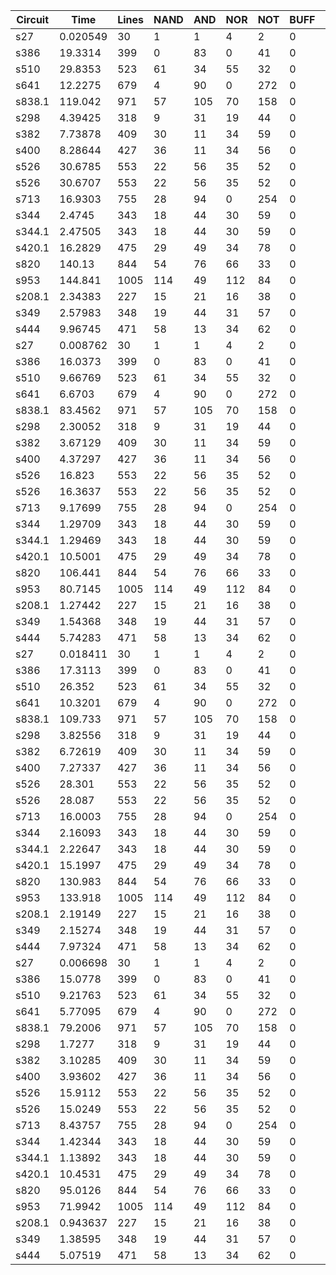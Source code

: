 | Circuit | Time | Lines | NAND | AND | NOR | NOT | BUFF | PI | PO |Paths | (KB) | FC | FD | Threads | 
| ------------- |-------------| ------------- |-------------| ------------- |-------------|------------- |-------------|------------- |-------------- |------------|-------------|-------------- |------------|-------------|
| s27 | 0.020549 | 30 | 1 | 1 | 4 | 2 | 0 | 7 | 4 | 28 | 5 | 87.50%  | NO  | 1 | 
| s386 | 19.3314 | 399 | 0 | 83 | 0 | 41 | 0 | 13 | 13 | 207 | 77 | 25.99%  | NO  | 1 | 
| s510 | 29.8353 | 523 | 61 | 34 | 55 | 32 | 0 | 25 | 13 | 369 | 100 | 88.96%  | NO  | 1 | 
| s641 | 12.2275 | 679 | 4 | 90 | 0 | 272 | 0 | 54 | 42 | 1722 | 130 | 62.21%  | NO  | 1 | 
| s838.1 | 119.042 | 971 | 57 | 105 | 70 | 158 | 0 | 66 | 33 | 1714 | 186 | 32.52%  | NO  | 1 | 
| s298 | 4.39425 | 318 | 9 | 31 | 19 | 44 | 0 | 17 | 20 | 231 | 61 | 74.02%  | NO  | 1 | 
| s382 | 7.73878 | 409 | 30 | 11 | 34 | 59 | 0 | 24 | 27 | 400 | 78 | 72.77%  | NO  | 1 | 
| s400 | 8.28644 | 427 | 36 | 11 | 34 | 56 | 0 | 24 | 27 | 448 | 82 | 66.60%  | NO  | 1 | 
| s526 | 30.6785 | 553 | 22 | 56 | 35 | 52 | 0 | 24 | 27 | 410 | 106 | 57.81%  | NO  | 1 | 
| s526 | 30.6707 | 553 | 22 | 56 | 35 | 52 | 0 | 24 | 27 | 410 | 106 | 64.11%  | NO  | 1 | 
| s713 | 16.9303 | 755 | 28 | 94 | 0 | 254 | 0 | 54 | 42 | 21812 | 145 | 61.72%  | NO  | 1 | 
| s344 | 2.4745 | 343 | 18 | 44 | 30 | 59 | 0 | 24 | 17 | 344 | 65 | 70.18%  | NO  | 1 | 
| s344.1 | 2.47505 | 343 | 18 | 44 | 30 | 59 | 0 | 24 | 17 | 344 | 65 | 70.18%  | NO  | 1 | 
| s420.1 | 16.2829 | 475 | 29 | 49 | 34 | 78 | 0 | 34 | 17 | 474 | 91 | 41.67%  | NO  | 1 | 
| s820 | 140.13 | 844 | 54 | 76 | 66 | 33 | 0 | 23 | 24 | 492 | 163 | 42.18%  | NO  | 1 | 
| s953 | 144.841 | 1005 | 114 | 49 | 112 | 84 | 0 | 45 | 52 | 1156 | 193 | 57.80%  | NO  | 1 | 
| s208.1 | 2.34383 | 227 | 15 | 21 | 16 | 38 | 0 | 18 | 9 | 142 | 43 | 58.33%  | NO  | 1 | 
| s349 | 2.57983 | 348 | 19 | 44 | 31 | 57 | 0 | 24 | 17 | 354 | 66 | 72.35%  | NO  | 1 | 
| s444 | 9.96745 | 471 | 58 | 13 | 34 | 62 | 0 | 24 | 27 | 535 | 90 | 68.44%  | NO  | 1 | 
| s27 | 0.008762 | 30 | 1 | 1 | 4 | 2 | 0 | 7 | 4 | 28 | 5 | 87.50%  | YES  | 1 | 
| s386 | 16.0373 | 399 | 0 | 83 | 0 | 41 | 0 | 13 | 13 | 207 | 77 | 25.99%  | YES  | 1 | 
| s510 | 9.66769 | 523 | 61 | 34 | 55 | 32 | 0 | 25 | 13 | 369 | 100 | 88.96%  | YES  | 1 | 
| s641 | 6.6703 | 679 | 4 | 90 | 0 | 272 | 0 | 54 | 42 | 1722 | 130 | 62.21%  | YES  | 1 | 
| s838.1 | 83.4562 | 971 | 57 | 105 | 70 | 158 | 0 | 66 | 33 | 1714 | 186 | 32.52%  | YES  | 1 | 
| s298 | 2.30052 | 318 | 9 | 31 | 19 | 44 | 0 | 17 | 20 | 231 | 61 | 74.02%  | YES  | 1 | 
| s382 | 3.67129 | 409 | 30 | 11 | 34 | 59 | 0 | 24 | 27 | 400 | 78 | 72.77%  | YES  | 1 | 
| s400 | 4.37297 | 427 | 36 | 11 | 34 | 56 | 0 | 24 | 27 | 448 | 82 | 66.60%  | YES  | 1 | 
| s526 | 16.823 | 553 | 22 | 56 | 35 | 52 | 0 | 24 | 27 | 410 | 106 | 57.81%  | YES  | 1 | 
| s526 | 16.3637 | 553 | 22 | 56 | 35 | 52 | 0 | 24 | 27 | 410 | 106 | 64.11%  | YES  | 1 | 
| s713 | 9.17699 | 755 | 28 | 94 | 0 | 254 | 0 | 54 | 42 | 21812 | 145 | 61.72%  | YES  | 1 | 
| s344 | 1.29709 | 343 | 18 | 44 | 30 | 59 | 0 | 24 | 17 | 344 | 65 | 70.18%  | YES  | 1 | 
| s344.1 | 1.29469 | 343 | 18 | 44 | 30 | 59 | 0 | 24 | 17 | 344 | 65 | 70.18%  | YES  | 1 | 
| s420.1 | 10.5001 | 475 | 29 | 49 | 34 | 78 | 0 | 34 | 17 | 474 | 91 | 41.67%  | YES  | 1 | 
| s820 | 106.441 | 844 | 54 | 76 | 66 | 33 | 0 | 23 | 24 | 492 | 163 | 42.18%  | YES  | 1 | 
| s953 | 80.7145 | 1005 | 114 | 49 | 112 | 84 | 0 | 45 | 52 | 1156 | 193 | 57.80%  | YES  | 1 | 
| s208.1 | 1.27442 | 227 | 15 | 21 | 16 | 38 | 0 | 18 | 9 | 142 | 43 | 58.33%  | YES  | 1 | 
| s349 | 1.54368 | 348 | 19 | 44 | 31 | 57 | 0 | 24 | 17 | 354 | 66 | 72.35%  | YES  | 1 | 
| s444 | 5.74283 | 471 | 58 | 13 | 34 | 62 | 0 | 24 | 27 | 535 | 90 | 68.44%  | YES  | 1 | 
| s27 | 0.018411 | 30 | 1 | 1 | 4 | 2 | 0 | 7 | 4 | 28 | 5 | 87.50%  | NO  | 2 | 
| s386 | 17.3113 | 399 | 0 | 83 | 0 | 41 | 0 | 13 | 13 | 207 | 77 | 25.99%  | NO  | 2 | 
| s510 | 26.352 | 523 | 61 | 34 | 55 | 32 | 0 | 25 | 13 | 369 | 100 | 88.96%  | NO  | 2 | 
| s641 | 10.3201 | 679 | 4 | 90 | 0 | 272 | 0 | 54 | 42 | 1722 | 130 | 62.21%  | NO  | 2 | 
| s838.1 | 109.733 | 971 | 57 | 105 | 70 | 158 | 0 | 66 | 33 | 1714 | 186 | 32.52%  | NO  | 2 | 
| s298 | 3.82556 | 318 | 9 | 31 | 19 | 44 | 0 | 17 | 20 | 231 | 61 | 74.02%  | NO  | 2 | 
| s382 | 6.72619 | 409 | 30 | 11 | 34 | 59 | 0 | 24 | 27 | 400 | 78 | 72.77%  | NO  | 2 | 
| s400 | 7.27337 | 427 | 36 | 11 | 34 | 56 | 0 | 24 | 27 | 448 | 82 | 66.60%  | NO  | 2 | 
| s526 | 28.301 | 553 | 22 | 56 | 35 | 52 | 0 | 24 | 27 | 410 | 106 | 57.81%  | NO  | 2 | 
| s526 | 28.087 | 553 | 22 | 56 | 35 | 52 | 0 | 24 | 27 | 410 | 106 | 64.11%  | NO  | 2 | 
| s713 | 16.0003 | 755 | 28 | 94 | 0 | 254 | 0 | 54 | 42 | 21812 | 145 | 61.72%  | NO  | 2 | 
| s344 | 2.16093 | 343 | 18 | 44 | 30 | 59 | 0 | 24 | 17 | 344 | 65 | 70.18%  | NO  | 2 | 
| s344.1 | 2.22647 | 343 | 18 | 44 | 30 | 59 | 0 | 24 | 17 | 344 | 65 | 70.18%  | NO  | 2 | 
| s420.1 | 15.1997 | 475 | 29 | 49 | 34 | 78 | 0 | 34 | 17 | 474 | 91 | 41.67%  | NO  | 2 | 
| s820 | 130.983 | 844 | 54 | 76 | 66 | 33 | 0 | 23 | 24 | 492 | 163 | 42.18%  | NO  | 2 | 
| s953 | 133.918 | 1005 | 114 | 49 | 112 | 84 | 0 | 45 | 52 | 1156 | 193 | 57.80%  | NO  | 2 | 
| s208.1 | 2.19149 | 227 | 15 | 21 | 16 | 38 | 0 | 18 | 9 | 142 | 43 | 58.33%  | NO  | 2 | 
| s349 | 2.15274 | 348 | 19 | 44 | 31 | 57 | 0 | 24 | 17 | 354 | 66 | 72.35%  | NO  | 2 | 
| s444 | 7.97324 | 471 | 58 | 13 | 34 | 62 | 0 | 24 | 27 | 535 | 90 | 68.44%  | NO  | 2 | 
| s27 | 0.006698 | 30 | 1 | 1 | 4 | 2 | 0 | 7 | 4 | 28 | 5 | 87.50%  | YES  | 2 | 
| s386 | 15.0778 | 399 | 0 | 83 | 0 | 41 | 0 | 13 | 13 | 207 | 77 | 25.99%  | YES  | 2 | 
| s510 | 9.21763 | 523 | 61 | 34 | 55 | 32 | 0 | 25 | 13 | 369 | 100 | 88.96%  | YES  | 2 | 
| s641 | 5.77095 | 679 | 4 | 90 | 0 | 272 | 0 | 54 | 42 | 1722 | 130 | 62.21%  | YES  | 2 | 
| s838.1 | 79.2006 | 971 | 57 | 105 | 70 | 158 | 0 | 66 | 33 | 1714 | 186 | 32.52%  | YES  | 2 | 
| s298 | 1.7277 | 318 | 9 | 31 | 19 | 44 | 0 | 17 | 20 | 231 | 61 | 74.02%  | YES  | 2 | 
| s382 | 3.10285 | 409 | 30 | 11 | 34 | 59 | 0 | 24 | 27 | 400 | 78 | 72.77%  | YES  | 2 | 
| s400 | 3.93602 | 427 | 36 | 11 | 34 | 56 | 0 | 24 | 27 | 448 | 82 | 66.60%  | YES  | 2 | 
| s526 | 15.9112 | 553 | 22 | 56 | 35 | 52 | 0 | 24 | 27 | 410 | 106 | 57.81%  | YES  | 2 | 
| s526 | 15.0249 | 553 | 22 | 56 | 35 | 52 | 0 | 24 | 27 | 410 | 106 | 64.11%  | YES  | 2 | 
| s713 | 8.43757 | 755 | 28 | 94 | 0 | 254 | 0 | 54 | 42 | 21812 | 145 | 61.72%  | YES  | 2 | 
| s344 | 1.42344 | 343 | 18 | 44 | 30 | 59 | 0 | 24 | 17 | 344 | 65 | 70.18%  | YES  | 2 | 
| s344.1 | 1.13892 | 343 | 18 | 44 | 30 | 59 | 0 | 24 | 17 | 344 | 65 | 70.18%  | YES  | 2 | 
| s420.1 | 10.4531 | 475 | 29 | 49 | 34 | 78 | 0 | 34 | 17 | 474 | 91 | 41.67%  | YES  | 2 | 
| s820 | 95.0126 | 844 | 54 | 76 | 66 | 33 | 0 | 23 | 24 | 492 | 163 | 42.18%  | YES  | 2 | 
| s953 | 71.9942 | 1005 | 114 | 49 | 112 | 84 | 0 | 45 | 52 | 1156 | 193 | 57.80%  | YES  | 2 | 
| s208.1 | 0.943637 | 227 | 15 | 21 | 16 | 38 | 0 | 18 | 9 | 142 | 43 | 58.33%  | YES  | 2 | 
| s349 | 1.38595 | 348 | 19 | 44 | 31 | 57 | 0 | 24 | 17 | 354 | 66 | 72.35%  | YES  | 2 | 
| s444 | 5.07519 | 471 | 58 | 13 | 34 | 62 | 0 | 24 | 27 | 535 | 90 | 68.44%  | YES  | 2 | 

